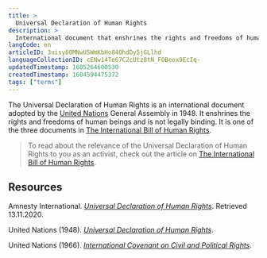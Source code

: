 ```yaml
---
title: >
  Universal Declaration of Human Rights
description: >
  International document that enshrines the rights and freedoms of human beings
langCode: en
articleID: 3uisy60MNwUSWmKbHo84OhdDy5jGLlhd
languageCollectionID: cENw14Te67C2cUtz8tN_FOBeox9EcIq-
updatedTimestamp: 1605264600530
createdTimestamp: 1604594475372
tags: ["terms"]
---
```


The Universal Declaration of Human Rights is an international document adopted by the [United Nations](/united-nations) General Assembly in 1948. It enshrines the rights and freedoms of human beings and is not legally binding. It is one of the three documents in [The International Bill of Human Rights](/rights/international-bill-of-human-rights).

> To read about the relevance of the Universal Declaration of Human Rights to you as an activist, check out the article on [The International Bill of Human Rights](/rights/international-bill-of-human-rights).

## Resources

Amnesty International. [_Universal Declaration of Human Rights_](https://www.amnesty.org/en/what-we-do/universal-declaration-of-human-rights/). Retrieved 13.11.2020.

United Nations (1948). [_Universal Declaration of Human Rights_](https://www.un.org/en/universal-declaration-human-rights/).

United Nations (1966). [_International Covenant on Civil and Political Rights_](https://www.ohchr.org/en/professionalinterest/pages/ccpr.aspx).